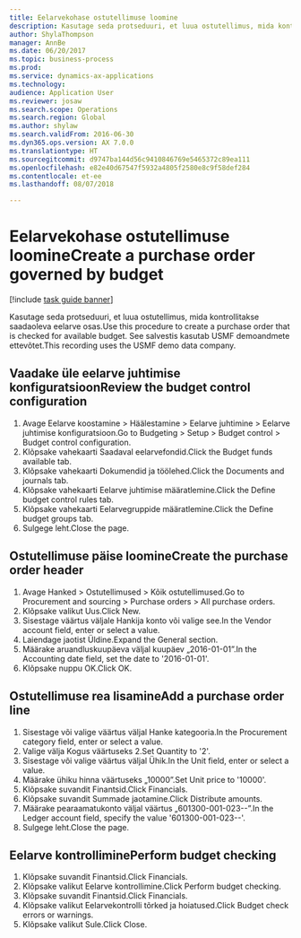 ```yaml
--- 
title: Eelarvekohase ostutellimuse loomine
description: Kasutage seda protseduuri, et luua ostutellimus, mida kontrollitakse saadaoleva eelarve osas.
author: ShylaThompson
manager: AnnBe
ms.date: 06/20/2017
ms.topic: business-process
ms.prod: 
ms.service: dynamics-ax-applications
ms.technology: 
audience: Application User
ms.reviewer: josaw
ms.search.scope: Operations
ms.search.region: Global
ms.author: shylaw
ms.search.validFrom: 2016-06-30
ms.dyn365.ops.version: AX 7.0.0
ms.translationtype: HT
ms.sourcegitcommit: d9747ba144d56c9410846769e5465372c89ea111
ms.openlocfilehash: e82e40d67547f5932a4805f2580e8c9f58def284
ms.contentlocale: et-ee
ms.lasthandoff: 08/07/2018

---
```

# <a name="create-a-purchase-order-governed-by-budget"></a><span data-ttu-id="78663-103">Eelarvekohase ostutellimuse loomine</span><span class="sxs-lookup"><span data-stu-id="78663-103">Create a purchase order governed by budget</span></span>

[!include [task guide banner](../../includes/task-guide-banner.md)]

<span data-ttu-id="78663-104">Kasutage seda protseduuri, et luua ostutellimus, mida kontrollitakse saadaoleva eelarve osas.</span><span class="sxs-lookup"><span data-stu-id="78663-104">Use this procedure to create a purchase order that is checked for available budget.</span></span> <span data-ttu-id="78663-105">See salvestis kasutab USMF demoandmete ettevõtet.</span><span class="sxs-lookup"><span data-stu-id="78663-105">This recording uses the USMF demo data company.</span></span>


## <a name="review-the-budget-control-configuration"></a><span data-ttu-id="78663-106">Vaadake üle eelarve juhtimise konfiguratsioon</span><span class="sxs-lookup"><span data-stu-id="78663-106">Review the budget control configuration</span></span>
1. <span data-ttu-id="78663-107">Avage Eelarve koostamine > Häälestamine > Eelarve juhtimine > Eelarve juhtimise konfiguratsioon.</span><span class="sxs-lookup"><span data-stu-id="78663-107">Go to Budgeting > Setup > Budget control > Budget control configuration.</span></span>
2. <span data-ttu-id="78663-108">Klõpsake vahekaarti Saadaval eelarvefondid.</span><span class="sxs-lookup"><span data-stu-id="78663-108">Click the Budget funds available tab.</span></span>
3. <span data-ttu-id="78663-109">Klõpsake vahekaarti Dokumendid ja töölehed.</span><span class="sxs-lookup"><span data-stu-id="78663-109">Click the Documents and journals tab.</span></span>
4. <span data-ttu-id="78663-110">Klõpsake vahekaarti Eelarve juhtimise määratlemine.</span><span class="sxs-lookup"><span data-stu-id="78663-110">Click the Define budget control rules tab.</span></span>
5. <span data-ttu-id="78663-111">Klõpsake vahekaarti Eelarvegruppide määratlemine.</span><span class="sxs-lookup"><span data-stu-id="78663-111">Click the Define budget groups tab.</span></span>
6. <span data-ttu-id="78663-112">Sulgege leht.</span><span class="sxs-lookup"><span data-stu-id="78663-112">Close the page.</span></span>

## <a name="create-the-purchase-order-header"></a><span data-ttu-id="78663-113">Ostutellimuse päise loomine</span><span class="sxs-lookup"><span data-stu-id="78663-113">Create the purchase order header</span></span>
1. <span data-ttu-id="78663-114">Avage Hanked > Ostutellimused > Kõik ostutellimused.</span><span class="sxs-lookup"><span data-stu-id="78663-114">Go to Procurement and sourcing > Purchase orders > All purchase orders.</span></span>
2. <span data-ttu-id="78663-115">Klõpsake valikut Uus.</span><span class="sxs-lookup"><span data-stu-id="78663-115">Click New.</span></span>
3. <span data-ttu-id="78663-116">Sisestage väärtus väljale Hankija konto või valige see.</span><span class="sxs-lookup"><span data-stu-id="78663-116">In the Vendor account field, enter or select a value.</span></span>
4. <span data-ttu-id="78663-117">Laiendage jaotist Üldine.</span><span class="sxs-lookup"><span data-stu-id="78663-117">Expand the General section.</span></span>
5. <span data-ttu-id="78663-118">Määrake aruandluskuupäeva väljal kuupäev „2016-01-01”.</span><span class="sxs-lookup"><span data-stu-id="78663-118">In the Accounting date field, set the date to '2016-01-01'.</span></span>
6. <span data-ttu-id="78663-119">Klõpsake nuppu OK.</span><span class="sxs-lookup"><span data-stu-id="78663-119">Click OK.</span></span>

## <a name="add-a-purchase-order-line"></a><span data-ttu-id="78663-120">Ostutellimuse rea lisamine</span><span class="sxs-lookup"><span data-stu-id="78663-120">Add a purchase order line</span></span>
1. <span data-ttu-id="78663-121">Sisestage või valige väärtus väljal Hanke kategooria.</span><span class="sxs-lookup"><span data-stu-id="78663-121">In the Procurement category field, enter or select a value.</span></span>
2. <span data-ttu-id="78663-122">Valige välja Kogus väärtuseks 2.</span><span class="sxs-lookup"><span data-stu-id="78663-122">Set Quantity to '2'.</span></span>
3. <span data-ttu-id="78663-123">Sisestage või valige väärtus väljal Ühik.</span><span class="sxs-lookup"><span data-stu-id="78663-123">In the Unit field, enter or select a value.</span></span>
4. <span data-ttu-id="78663-124">Määrake ühiku hinna väärtuseks „10000”.</span><span class="sxs-lookup"><span data-stu-id="78663-124">Set Unit price to '10000'.</span></span>
5. <span data-ttu-id="78663-125">Klõpsake suvandit Finantsid.</span><span class="sxs-lookup"><span data-stu-id="78663-125">Click Financials.</span></span>
6. <span data-ttu-id="78663-126">Klõpsake suvandit Summade jaotamine.</span><span class="sxs-lookup"><span data-stu-id="78663-126">Click Distribute amounts.</span></span>
7. <span data-ttu-id="78663-127">Määrake pearaamatukonto väljal väärtus „601300-001-023--”.</span><span class="sxs-lookup"><span data-stu-id="78663-127">In the Ledger account field, specify the value '601300-001-023--'.</span></span>
8. <span data-ttu-id="78663-128">Sulgege leht.</span><span class="sxs-lookup"><span data-stu-id="78663-128">Close the page.</span></span>

## <a name="perform-budget-checking"></a><span data-ttu-id="78663-129">Eelarve kontrollimine</span><span class="sxs-lookup"><span data-stu-id="78663-129">Perform budget checking</span></span>
1. <span data-ttu-id="78663-130">Klõpsake suvandit Finantsid.</span><span class="sxs-lookup"><span data-stu-id="78663-130">Click Financials.</span></span>
2. <span data-ttu-id="78663-131">Klõpsake valikut Eelarve kontrollimine.</span><span class="sxs-lookup"><span data-stu-id="78663-131">Click Perform budget checking.</span></span>
3. <span data-ttu-id="78663-132">Klõpsake suvandit Finantsid.</span><span class="sxs-lookup"><span data-stu-id="78663-132">Click Financials.</span></span>
4. <span data-ttu-id="78663-133">Klõpsake valikut Eelarvekontrolli tõrked ja hoiatused.</span><span class="sxs-lookup"><span data-stu-id="78663-133">Click Budget check errors or warnings.</span></span>
5. <span data-ttu-id="78663-134">Klõpsake valikut Sule.</span><span class="sxs-lookup"><span data-stu-id="78663-134">Click Close.</span></span>



